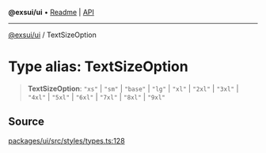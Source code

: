 **@exsui/ui** • [Readme](../README.md) \| [API](../globals.md)

***

[@exsui/ui](../README.md) / TextSizeOption

# Type alias: TextSizeOption

> **TextSizeOption**: `"xs"` \| `"sm"` \| `"base"` \| `"lg"` \| `"xl"` \| `"2xl"` \| `"3xl"` \| `"4xl"` \| `"5xl"` \| `"6xl"` \| `"7xl"` \| `"8xl"` \| `"9xl"`

## Source

[packages/ui/src/styles/types.ts:128](https://github.com/dirheimerb/exsui/blob/c97dab6/packages/ui/src/styles/types.ts#L128)
